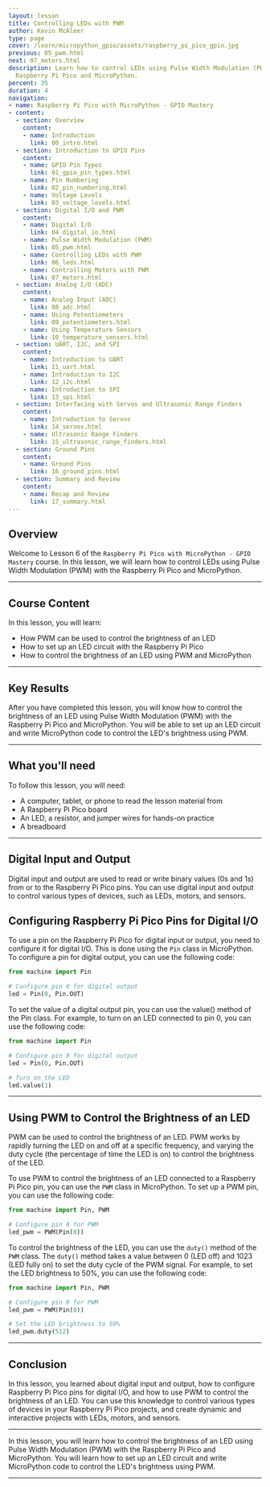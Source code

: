 ```yaml
---
layout: lesson
title: Controlling LEDs with PWM
author: Kevin McAleer
type: page
cover: /learn/micropython_gpio/assets/raspberry_pi_pico_gpio.jpg
previous: 05_pwm.html
next: 07_motors.html
description: Learn how to control LEDs using Pulse Width Modulation (PWM) with the
  Raspberry Pi Pico and MicroPython.
percent: 35
duration: 4
navigation:
- name: Raspberry Pi Pico with MicroPython - GPIO Mastery
- content:
  - section: Overview
    content:
    - name: Introduction
      link: 00_intro.html
  - section: Introduction to GPIO Pins
    content:
    - name: GPIO Pin Types
      link: 01_gpio_pin_types.html
    - name: Pin Numbering
      link: 02_pin_numbering.html
    - name: Voltage Levels
      link: 03_voltage_levels.html
  - section: Digital I/O and PWM
    content:
    - name: Digital I/O
      link: 04_digital_io.html
    - name: Pulse Width Modulation (PWM)
      link: 05_pwm.html
    - name: Controlling LEDs with PWM
      link: 06_leds.html
    - name: Controlling Motors with PWM
      link: 07_motors.html
  - section: Analog I/O (ADC)
    content:
    - name: Analog Input (ADC)
      link: 08_adc.html
    - name: Using Potentiometers
      link: 09_potentiometers.html
    - name: Using Temperature Sensors
      link: 10_temperature_sensors.html
  - section: UART, I2C, and SPI
    content:
    - name: Introduction to UART
      link: 11_uart.html
    - name: Introduction to I2C
      link: 12_i2c.html
    - name: Introduction to SPI
      link: 13_spi.html
  - section: Interfacing with Servos and Ultrasonic Range Finders
    content:
    - name: Introduction to Servos
      link: 14_servos.html
    - name: Ultrasonic Range Finders
      link: 15_ultrasonic_range_finders.html
  - section: Ground Pins
    content:
    - name: Ground Pins
      link: 16_ground_pins.html
  - section: Summary and Review
    content:
    - name: Recap and Review
      link: 17_summary.html
---
```



## Overview

Welcome to Lesson 6 of the `Raspberry Pi Pico with MicroPython - GPIO Mastery` course. In this lesson, we will learn how to control LEDs using Pulse Width Modulation (PWM) with the Raspberry Pi Pico and MicroPython.

---

## Course Content

In this lesson, you will learn:

* How PWM can be used to control the brightness of an LED
* How to set up an LED circuit with the Raspberry Pi Pico
* How to control the brightness of an LED using PWM and MicroPython

---

## Key Results

After you have completed this lesson, you will know how to control the brightness of an LED using Pulse Width Modulation (PWM) with the Raspberry Pi Pico and MicroPython. You will be able to set up an LED circuit and write MicroPython code to control the LED's brightness using PWM.

---

## What you'll need

To follow this lesson, you will need:

* A computer, tablet, or phone to read the lesson material from
* A Raspberry Pi Pico board
* An LED, a resistor, and jumper wires for hands-on practice
* A breadboard

---

## Digital Input and Output

Digital input and output are used to read or write binary values (0s and 1s) from or to the Raspberry Pi Pico pins. You can use digital input and output to control various types of devices, such as LEDs, motors, and sensors.

## Configuring Raspberry Pi Pico Pins for Digital I/O

To use a pin on the Raspberry Pi Pico for digital input or output, you need to configure it for digital I/O. This is done using the `Pin` class in MicroPython. To configure a pin for digital output, you can use the following code:

```python
from machine import Pin

# Configure pin 0 for digital output
led = Pin(0, Pin.OUT)
```

To set the value of a digital output pin, you can use the value() method of the Pin class. For example, to turn on an LED connected to pin 0, you can use the following code:

```python
from machine import Pin

# Configure pin 0 for digital output
led = Pin(0, Pin.OUT)

# Turn on the LED
led.value(1)
```

---

## Using PWM to Control the Brightness of an LED

PWM can be used to control the brightness of an LED. PWM works by rapidly turning the LED on and off at a specific frequency, and varying the duty cycle (the percentage of time the LED is on) to control the brightness of the LED.

To use PWM to control the brightness of an LED connected to a Raspberry Pi Pico pin, you can use the `PWM` class in MicroPython. To set up a PWM pin, you can use the following code:

```python
from machine import Pin, PWM

# Configure pin 0 for PWM
led_pwm = PWM(Pin(0))
```

To control the brightness of the LED, you can use the `duty()` method of the `PWM` class. The `duty()` method takes a value between 0 (LED off) and 1023 (LED fully on) to set the duty cycle of the PWM signal. For example, to set the LED brightness to 50%, you can use the following code:

```python
from machine import Pin, PWM

# Configure pin 0 for PWM
led_pwm = PWM(Pin(0))

# Set the LED brightness to 50%
led_pwm.duty(512)
```

---

## Conclusion

In this lesson, you learned about digital input and output, how to configure Raspberry Pi Pico pins for digital I/O, and how to use PWM to control the brightness of an LED. You can use this knowledge to control various types of devices in your Raspberry Pi Pico projects, and create dynamic and interactive projects with LEDs, motors, and sensors.

---

In this lesson, you will learn how to control the brightness of an LED using Pulse Width Modulation (PWM) with the Raspberry Pi Pico and MicroPython. You will learn how to set up an LED circuit and write MicroPython code to control the LED's brightness using PWM.

---
